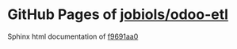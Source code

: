 GitHub Pages of [jobiols/odoo-etl](https://github.com/jobiols/odoo-etl.git)
===
Sphinx html documentation of [f9691aa0](https://github.com/jobiols/odoo-etl/tree/f9691aa0a3e0d97293609b144bc57642f5a94e74)
